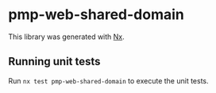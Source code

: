 # pmp-web-shared-domain

This library was generated with [Nx](https://nx.dev).

## Running unit tests

Run `nx test pmp-web-shared-domain` to execute the unit tests.
